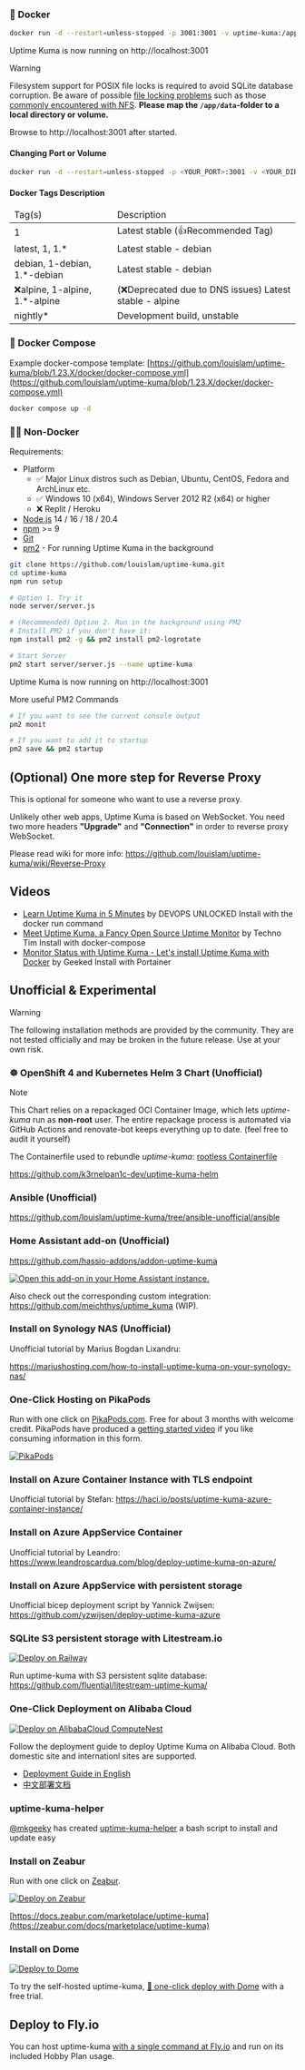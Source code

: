 ### 🐳 Docker

```bash
docker run -d --restart=unless-stopped -p 3001:3001 -v uptime-kuma:/app/data --name uptime-kuma louislam/uptime-kuma:1
```

Uptime Kuma is now running on http://localhost:3001

> [!WARNING]
> Filesystem support for POSIX file locks is required to avoid SQLite database corruption.
> Be aware of possible [file locking problems](https://www.sqlite.org/howtocorrupt.html#_file_locking_problems) such as those [commonly encountered with NFS](https://www.sqlite.org/faq.html#q5).
> **Please map the `/app/data`-folder to a local directory or volume.** 

Browse to http://localhost:3001 after started.

#### Changing Port or Volume

```bash
docker run -d --restart=unless-stopped -p <YOUR_PORT>:3001 -v <YOUR_DIR OR VOLUME>:/app/data --name uptime-kuma louislam/uptime-kuma:1
```

#### Docker Tags Description
<table>
    <thead>
      <tr>
<td>Tag(s)</td>
<td>Description </td>
</tr>
</thead>
<tbody>
<tr><td>1</td><td>Latest stable (👍Recommended Tag)</td></tr>
<tr><td>latest, 1, 1.*</td><td>Latest stable - debian</td></tr>
<tr><td>debian, 1-debian, 1.*-debian</td><td>Latest stable - debian</td></tr>
<tr><td>❌alpine, 1-alpine, 1.*-alpine</td><td>(❌Deprecated due to DNS issues) Latest stable - alpine</td></tr>
<tr><td>nightly*</td><td>Development build, unstable</td></tr>
</tbody>
</table>

### 🐳 Docker Compose

Example docker-compose template:
[https://github.com/louislam/uptime-kuma/blob/1.23.X/docker/docker-compose.yml](https://github.com/louislam/uptime-kuma/blob/1.23.X/docker/docker-compose.yml)

```bash
docker compose up -d
```


### 💪🏻 Non-Docker

Requirements:

- Platform
  - ✅ Major Linux distros such as Debian, Ubuntu, CentOS, Fedora and ArchLinux etc.
  - ✅ Windows 10 (x64), Windows Server 2012 R2 (x64) or higher
  - ❌ Replit / Heroku
- [Node.js](https://nodejs.org/en/download/) 14 / 16 / 18 / 20.4
- [npm](https://docs.npmjs.com/cli/) >= 9
- [Git](https://git-scm.com/downloads)
- [pm2](https://pm2.keymetrics.io/) - For running Uptime Kuma in the background

```bash
git clone https://github.com/louislam/uptime-kuma.git
cd uptime-kuma
npm run setup

# Option 1. Try it
node server/server.js

# (Recommended) Option 2. Run in the background using PM2
# Install PM2 if you don't have it:
npm install pm2 -g && pm2 install pm2-logrotate

# Start Server
pm2 start server/server.js --name uptime-kuma
```

Uptime Kuma is now running on http://localhost:3001

More useful PM2 Commands

```bash
# If you want to see the current console output
pm2 monit

# If you want to add it to startup
pm2 save && pm2 startup
```


## (Optional) One more step for Reverse Proxy

This is optional for someone who want to use a reverse proxy.

Unlikely other web apps, Uptime Kuma is based on WebSocket. You need two more headers **"Upgrade"** and **"Connection"** in order to reverse proxy WebSocket.

Please read wiki for more info:
https://github.com/louislam/uptime-kuma/wiki/Reverse-Proxy

## Videos

- [Learn Uptime Kuma in 5 Minutes](https://www.youtube.com/watch?v=muZiPdH2JZ8) by DEVOPS UNLOCKED
  Install with the docker run command
- [Meet Uptime Kuma, a Fancy Open Source Uptime Monitor](https://www.youtube.com/watch?v=r_A5NKkAqZM) by Techno Tim
  Install with docker-compose
- [Monitor Status with Uptime Kuma - Let's install Uptime Kuma with Docker](https://www.youtube.com/watch?v=rRKvDMGeeBA) by Geeked
  Install with Portainer


## Unofficial & Experimental

> [!WARNING]
> The following installation methods are provided by the community. They are not tested officially and may be broken in the future release. Use at your own risk.

### ☸️ OpenShift 4 and Kubernetes Helm 3 Chart (Unofficial)

> [!NOTE]
> This Chart relies on a repackaged OCI Container Image, which lets *uptime-kuma* run as **non-root** user.
> The entire repackage process is automated via GitHub Actions and renovate-bot keeps everything up to date. (feel free to audit it yourself)

The Containerfile used to rebundle *uptime-kuma*: [rootless Containerfile](https://github.com/k3rnelpan1c-dev/uptime-kuma-helm/blob/main/container/Containerfile)

https://github.com/k3rnelpan1c-dev/uptime-kuma-helm

### Ansible (Unofficial)

https://github.com/louislam/uptime-kuma/tree/ansible-unofficial/ansible

### Home Assistant add-on (Unofficial)

https://github.com/hassio-addons/addon-uptime-kuma

[![Open this add-on in your Home Assistant instance.](https://my.home-assistant.io/badges/supervisor_addon.svg)](https://my.home-assistant.io/redirect/supervisor_addon/?addon=a0d7b954_uptime-kuma&repository_url=https%3A%2F%2Fgithub.com%2Fhassio-addons%2Frepository)

Also check out the corresponding custom integration: https://github.com/meichthys/uptime_kuma (WIP).

### Install on Synology NAS (Unofficial)

Unofficial tutorial by Marius Bogdan Lixandru:

https://mariushosting.com/how-to-install-uptime-kuma-on-your-synology-nas/

### One-Click Hosting on PikaPods

Run with one click on [PikaPods.com](https://www.pikapods.com/). Free for about 3 months with welcome credit.
PikaPods have produced a [getting started video](https://www.youtube.com/watch?v=gbbcnNKPi8M) if you like consuming information in this form.

[![PikaPods](https://www.pikapods.com/static/run-button.svg)](https://www.pikapods.com/pods?run=uptime-kuma)

### Install on Azure Container Instance with TLS endpoint

Unofficial tutorial by Stefan:
https://haci.io/posts/uptime-kuma-azure-container-instance/

### Install on Azure AppService Container

Unofficial tutorial by Leandro:
https://www.leandroscardua.com/blog/deploy-uptime-kuma-on-azure/

### Install on Azure AppService with persistent storage

Unofficial bicep deployment script by Yannick Zwijsen:
https://github.com/yzwijsen/deploy-uptime-kuma-azure

### SQLite S3 persistent storage with Litestream.io 
[![Deploy on Railway](https://railway.app/button.svg)](https://railway.app/new/template/UfDasl?referralCode=373)

Run uptime-kuma with S3 persistent sqlite database:
https://github.com/fluential/litestream-uptime-kuma/

### One-Click Deployment on Alibaba Cloud

[![Deploy on AlibabaCloud ComputeNest](https://service-info-public.oss-cn-hangzhou.aliyuncs.com/computenest-en.svg)](https://computenest.console.aliyun.com/service/instance/create/default?type=user&ServiceName=Higress社区版)

Follow the deployment guide to deploy Uptime Kuma on Alibaba Cloud. Both domestic site and internationl sites are supported.
- [Deployment Guide in English](https://computenest.console.aliyun.com/service/detail/ap-southeast-1/service-6a4ce994c30c49b1ae6b/2?type=user&isRecommend=true)
- [中文部署文档](https://computenest.console.aliyun.com/service/detail/cn-hangzhou/service-34d66f31479747cd9957/2?type=user&isRecommend=true)

### uptime-kuma-helper

[@mkgeeky](https://github.com/mkgeeky/) has created [uptime-kuma-helper](https://github.com/mkgeeky/uptime-kuma-helper) a bash script to install and update easy

### Install on Zeabur

Run with one click on [Zeabur](https://zeabur.com/).

[![Deploy on Zeabur](https://github.com/louislam/uptime-kuma-wiki/assets/22755963/c1e546a0-f313-44fd-8550-f3ec4fc64ab0)](https://zeabur.com/docs/marketplace/uptime-kuma)

[https://docs.zeabur.com/marketplace/uptime-kuma](https://zeabur.com/docs/marketplace/uptime-kuma)

### Install on Dome

[![Deploy to Dome](https://trydome.io/button-2.gif)](https://app.trydome.io/signup?package=uptime-kuma)

To try the self-hosted uptime-kuma, [🚀 one-click deploy with Dome](https://app.trydome.io/signup?package=uptime-kuma) with a free trial. 

## Deploy to Fly.io

You can host uptime-kuma [with a single command at Fly.io](https://community.fly.io/t/hosting-uptime-kuma-on-fly-io/14352) and run on its included Hobby Plan usage.
